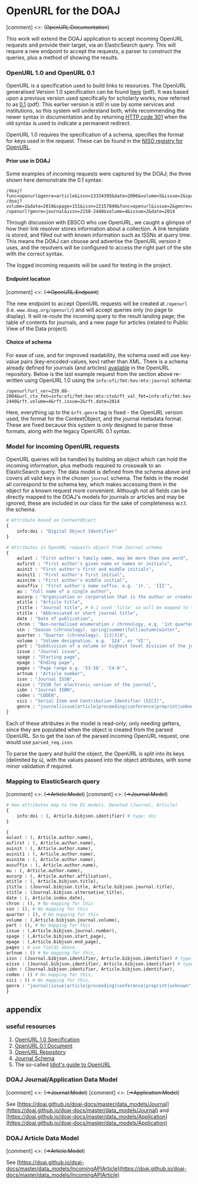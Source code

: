 # OpenURL for the DOAJ

[comment] <>: (~~OpenURL:Documentation~~)

This work will extend the DOAJ application to accept incoming OpenURL requests and provide their target, via an ElasticSearch query. This will require a new endpoint to accept the requests, a parser to construct the queries, plus a method of showing the results.

### OpenURL 1.0 and OpenURL 0.1
OpenURL is a specification used to build links to resources. The OpenURL generalised Version 1.0 specification can be found [here][niso_standard] (pdf). It was based upon a previous version used specifically for scholarly works, now referred to as [0.1][.1_proposal] (pdf). This earlier version is still in use by some services and institutions, so this system will understand both, while recommending the newer syntax in documentation and by returning [HTTP code 301](http://en.wikipedia.org/wiki/HTTP_301) when the old syntax is used to indicate a permanent redirect.

OpenURL 1.0 requires the specification of a schema, specifies the format for keys used in the request. These can be found in the [NISO registry for OpenURL][oclc_reg].

#### Prior use in DOAJ
Some examples of incoming requests were captured by the DOAJ; the three shown here demonstrate the 0.1 syntax:

```
/doaj?func=openurl&genre=article&issn=13334395&date=2006&volume=5&issue=2&spage=165
/doaj?volume=1&date=2010&spage=151&issn=22157840&func=openurl&issue=2&genre=article
/openurl?genre=journal&issn=2158-2440&volume=4&issue=2&date=2014
```

Through discussion with EBSCO who use OpenURL, we caught a glimpse of how their link resolver stores information about a collection. A link template is stored, and filled out with known information such as ISSNs at query time. This means the DOAJ can choose and advertise the OpenURL version it uses, and the resolvers will be configured to access the right part of the site with the correct syntax.

The logged incoming requests will be used for testing in the project.

#### Endpoint location

[comment] <>: (~~->OpenURL:Endpoint~~)

The new endpoint to accept OpenURL requests will be created at ```/openurl``` (i.e. ```www.doag.org/openurl/```) and will accept queries only (no page to display). It will re-route the incoming query to the result landing page; the table of contents for journals, and a new page for articles (related to Public View of the Data project).

#### Choice of schema
For ease of use, and for improved readability, the schema used will use key-value pairs (key-encoded-values, kev) rather than XML. There is a schema already defined for journals (and articles) [available][reg_journal] in the OpenURL repository. Below is the last example request from the section above re-written using OpenURL 1.0 using the ```info:ofi/fmt:kev:mtx:journal``` schema:

```
/openurl?url_ver=Z39.88-2004&url_ctx_fmt=info:ofi/fmt:kev:mtx:ctx&rft_val_fmt=info:ofi/fmt:kev:mtx:journal&rft.genre=journal&rft.issn=2158-2440&rft.volume=4&rft.issue=2&rft.date=2014
```
Here, everything up to the ```&rft.genre``` tag is fixed - the OpenURL version used, the format for the ContextObject, and the journal metadata format. These are fixed because this system is *only* designed to parse these formats, along with the legacy OpenURL 0.1 syntax.

### Model for incoming OpenURL requests

OpenURL queries will be handled by building an object which can hold the incoming information, plus methods required to crosswalk to an ElasticSearch query. The data model is defined from the schema above and covers all valid keys in the chosen ```journal``` schema. The fields in the model all correspond to the schema key, which makes accessing them in the object for a known request more convenient. Although not all fields can be directly mapped to the DOAJ's models for journals or articles and may be ignored, these are included in our class for the sake of completeness w.r.t. the schema.

```python
# Attribute based on ContextObject
{
    info:doi : "Digital Object Identifier"
}

# Attributes in OpenURL requests object from Journal schema
{
    aulast : "First author's family name, may be more than one word",
    aufirst : "First author's given name or names or initials",
    auinit : "First author's first and middle initials",
    auinit1 : "First author's first initial",
    auinitm : "First author's middle initial",
    ausuffix : "First author's name suffix. e.g. 'Jr.', 'III'",
    au : "full name of a single author",
    aucorp : "Organisation or corporation that is the author or creator of the document",
    atitle : "Article title",
    jtitle : "Journal title", # 0.1 used 'title' so will be mapped to this in parse (see schema)
    stitle : "Abbreviated or short journal title",
    date : "Date of publication",
    chron : "Non-normalised enumeration / chronology, e.g. '1st quarter'",
    ssn : "Season (chronology). spring|summer|fall|autumn|winter",
    quarter : "Quarter (chronology). 1|2|3|4",
    volume : "Volume designation. e.g. '124', or 'VI'",
    part : "Subdivision of a volume or highest level division of the journal. e.g. 'B', 'Supplement'",
    issue : "Journal issue",
    spage : "Starting page",
    epage : "Ending page",
    pages : "Page range e.g. '53-58', 'C4-9'",
    artnum : "Article number",
    issn : "Journal ISSN",
    eissn : "ISSN for electronic version of the journal",
    isbn : "Journal ISBN",
    coden : "CODEN",
    sici : "Serial Item and Contribution Identifier (SICI)",
    genre : "journal|issue|article|proceeding|conference|preprint|unknown"
}

```
Each of these attributes in the model is read-only; only needing getters, since they are populated when the object is created from the parsed OpenURL. So to get the issn of the parsed incoming OpenURL request, one would use ```parsed_req.issn```.

To parse the query and build the object, the OpenURL is split into its keys (delimited by ```&```), with the values passed into the object attributes, with some minor validation if required.

### Mapping to ElasticSearch query

[comment] <>: (~~->Article:Model~~)
[comment] <>: (~~->Journal:Model~~)

```python
# How attributes map to the ES models. Denoted (Journal, Article)
{
    info:doi : (, Article.bibjson.identifier) # type: doi
}

{
aulast : (, Article.author.name),
aufirst : (, Article.author.name),
auinit : (, Article.author.name),
auinit1 : (, Article.author.name),
auinitm : (, Article.author.name),
ausuffix : (, Article.author.name),
au : (, Article.author.name),
aucorp : (, Article.author.affiliation),
atitle : (, Article.bibjson.title),
jtitle : (Journal.bibjson.title, Article.bibjson.journal.title),
stitle : (Journal.bibjson.alternative_title),
date : (, Article.index.date),
chron : (), # No mapping for this
ssn : (), # No mapping for this
quarter : (), # No mapping for this
volume : (,Article.bibjson.journal.volume),
part : (), # No mapping for this
issue : (,Article.bibjson.journal.number),
spage : (,Article.bibjson.start_page),
epage : (,Article.bibjson.end_page),
pages : # use fields above,
artnum : () # No mapping for this,
issn : (Journal.bibjson.identifier, Article.bibjson.identifier) # type: pissn,
eissn : (Journal.bibjson.identifier, Article.bibjson.identifier) # type: eissn,
isbn : (Journal.bibjson.identifier, Article.bibjson.identifier),
coden : () # No mapping for this,
sici : () # No mapping for this,
genre : "journal|issue|article|proceeding|conference|preprint|unknown" # journal or article supported
}

```

## appendix
### useful resources
1. [OpenURL 1.0 Specification][niso_standard]
1. [OpenURL 0.1 Document][.1_proposal]
1. [OpenURL Repository][oclc_reg]
1. [Journal Schema][reg_journal]
1. The so-called [Idiot's guide to OpenURL][idiots]

### DOAJ Journal/Application Data Model

[comment] <>: (~~->Journal:Model~~)
[comment] <>: (~~->Application:Model~~)

See [https://doaj.github.io/doaj-docs/master/data_models/Journal](https://doaj.github.io/doaj-docs/master/data_models/Journal)
and [https://doaj.github.io/doaj-docs/master/data_models/Application](https://doaj.github.io/doaj-docs/master/data_models/Application)

### DOAJ Article Data Model

[comment] <>: (~~->Article:Model~~)

See [https://doaj.github.io/doaj-docs/master/data_models/IncomingAPIArticle](https://doaj.github.io/doaj-docs/master/data_models/IncomingAPIArticle)


[niso_standard]: http://www.niso.org/apps/group_public/download.php/6640/The%20OpenURL%20Framework%20for%20Context-Sensitive%20Services.pdf "ANSI/NISO Z39.88-2004"
[.1_proposal]: http://alcme.oclc.org/openurl/docs/pdf/openurl-01.pdf
[oclc_reg]: http://alcme.oclc.org/openurl/ "Registry for the OpenURL Framework"
[reg_journal]: http://alcme.oclc.org/openurl/servlet/OAIHandler/extension?verb=GetMetadata&metadataPrefix=mtx&identifier=info:ofi/fmt:kev:mtx:journal "Matrix defining the KEV Format to represent a journal publication"
[exlibris]: http://www.exlibrisgroup.com/category/sfxopenurl "ExLibris SFX Link Resolver"
[idiots]: http://nj.oclc.org/1cate/ig.html "OCLC Idiot's guide to Implementing OpenURL 1.0 for Journal Articles"


<!--
A superscript citation:
[<sup>\[1\]</sup>][exlibris]
-->

